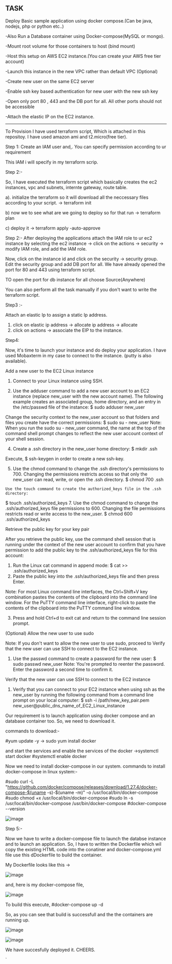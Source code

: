 <h2> TASK </h2>

Deploy Basic sample application using docker compose.(Can be java, nodejs, php or python etc..)</p>
-Also Run a Database container using Docker-compose(MySQL or mongo).</p>
-Mount root volume for those containers to host (bind mount)</p>
-Host this setup on AWS EC2 instance.(You can create your AWS free tier account)</p>
-Launch this instance in the new VPC rather than default VPC (Optional)</p>
-Create new user on the same EC2 server</p>
-Enable ssh key based authentication for new user with the new ssh key</p>
-Open only port 80 , 443 and the DB port for all. All other ports should not be accessible</p>
-Attach the elastic IP on the EC2 instance.</p>

-----------------------------------

To Provision I have used terraform script, Which is attached in this repositoy.
I have used amazon ami and t2.micro(free tier).

Step 1: 
 Create an IAM user and,. You can specify permission according to ur requirement
 
 This IAM i will specify in my terraform scrip.

Step 2:-

So, I have executed the terraform script which basically creates the ec2 instances, vpc and subnets, internte gateway, route table.

a). initialize the terraform so it will download all the neccessary files according to your script.
-> terraform init

b) now we to see what are we going to deploy so for that run
-> terraform plan

c) deploy it
-> terraform apply -auto-approve

Step 2:-
After deploying the  applications attach the IAM role to ur ec2 instance by  selecting the ec2 instance -> click on the actions -> security -> modify IAM role, and add the IAM role.

Now,  click on the instance id and click on the security -> security group.
Edit the security group and add  DB port for all. We have already opened the port for 80 and 443 using terraform script.

TO open the port for db instance for all choose Source(Anywhere)

You can also perform all the task manually if you don't want to write the terraform script.

Step3 :-

Attach an elastic Ip to assign a static Ip address. 
1. click on elastic ip address -> allocate ip address -> allocate
2. click on actions -> associate the EIP to the instance.





Step4:

Now, it's time to launch your instance and do deploy  your  application. I have used Mobaxterm in my case to connect to the instance. (putty is also available).

Add a new user to the EC2 Linux instance

1.    Connect to your Linux instance using SSH.

2.    Use the adduser command to add a new user account to an EC2 instance (replace new_user with the new account name). The following example creates an associated group, home directory, and an entry in the /etc/passwd file of the instance:
$ sudo adduser new_user

 Change the security context to the new_user account so that folders and files you create have the correct permissions:
$ sudo su - new_user
Note: When you run the sudo su - new_user command, the name at the top of the command shell prompt changes to reflect the new user account context of your shell session.

4.    Create a .ssh directory in the new_user home directory:
$ mkdir .ssh

Execute,
$ ssh-keygen 
in order to create a new ssh-key.

5.    Use the chmod command to change the .ssh directory's permissions to 700. Changing the permissions restricts access so that only the new_user can read, write, or open the .ssh directory.
$ chmod 700 .ssh

    Use the touch command to create the authorized_keys file in the .ssh directory:
$ touch .ssh/authorized_keys
7.    Use the chmod command to change the .ssh/authorized_keys file permissions to 600. Changing the file permissions restricts read or write access to the new_user.
$ chmod 600 .ssh/authorized_keys

Retrieve the public key for your key pair 

After you retrieve the public key, use the command shell session that is running under the context of the new user account to confirm that you have permission to add the public key to the .ssh/authorized_keys file for this account:

1.    Run the Linux cat command in append mode:
$ cat >> .ssh/authorized_keys
2.    Paste the public key into the .ssh/authorized_keys file and then press Enter.

Note: For most Linux command line interfaces, the Ctrl+Shift+V key combination pastes the contents of the clipboard into the command line window. For the PuTTY command line interface, right-click to paste the contents of the clipboard into the PuTTY command line window.

3.    Press and hold Ctrl+d to exit cat and return to the command line session prompt.

(Optional) Allow the new user to use sudo

Note: If you don't want to allow the new user to use sudo, proceed to Verify that the new user can use SSH to connect to the EC2 instance.

1.    Use the passwd command to create a password for the new user:
$ sudo passwd new_user
Note: You're prompted to reenter the password. Enter the password a second time to confirm it.

Verify that the new user can use SSH to connect to the EC2 instance

1.    Verify that you can connect to your EC2 instance when using ssh as the new_user by running the following command from a command line prompt on your local computer:
$ ssh -i /path/new_key_pair.pem new_user@public_dns_name_of_EC2_Linux_instance


Our requirement is to launch application using docker compose and an database container too. So, we need to download it. 

commands to download:-

#yum update -y
-> sudo yum install docker

and start the services  and enable the services of the docker
->systemctl start docker
#systemctl enable docker

Now we need to install docker-compose in our system.
commands to install docker-compose in linux system:-

#sudo curl -L "https://github.com/docker/compose/releases/download/1.27.4/docker-compose-$(uname -s)-$(uname -m)" -o /usr/local/bin/docker-compose
#sudo chmod +x /usr/local/bin/docker-compose
#sudo ln -s /usr/local/bin/docker-compose /usr/bin/docker-compose
#docker-compose --version

![image](https://user-images.githubusercontent.com/46579657/99657833-abb8d980-2a84-11eb-91b2-c00af511c843.png)

Step 5:-

Now we have to write a docker-compose file to launch  the databse instance and to launch an application.
So, I have to written the Dockerfile which wil copy the existing HTML code into the conatiner and docker-compose.yml file use this dDockerfile to build the container.

My Dockerfile looks like this ->

![image](https://user-images.githubusercontent.com/46579657/99658639-c93a7300-2a85-11eb-9722-433fed308af2.png)

and, here is my docker-compose file,

![image](https://user-images.githubusercontent.com/46579657/99659077-58e02180-2a86-11eb-95c9-4ad41141103a.png)


To build this execute,
#docker-compose up -d 

So, as you  can see that build is successfull and the the containers are running up.

![image](https://user-images.githubusercontent.com/46579657/99659429-defc6800-2a86-11eb-9aeb-43c500ff0ab0.png)

![image](https://user-images.githubusercontent.com/46579657/99659524-fb98a000-2a86-11eb-99e3-87790b496669.png)


We have succesfully deployed it. CHEERS.


  

























































































`
